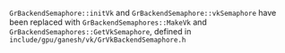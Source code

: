 `GrBackendSemaphore::initVk` and `GrBackendSemaphore::vkSemaphore` have been replaced with
`GrBackendSemaphores::MakeVk` and `GrBackendSemaphores::GetVkSemaphore`, defined in
`include/gpu/ganesh/vk/GrVkBackendSemaphore.h`